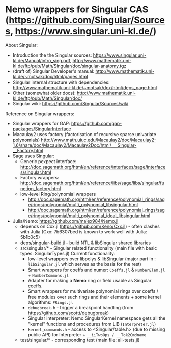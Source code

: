 # Nemo wrappers for Singular CAS (https://github.com/Singular/Sources, https://www.singular.uni-kl.de/)

About Singular: 

 * Introduction the the Singular sources: https://www.singular.uni-kl.de/Manual/intro_sing.pdf, http://www.mathematik.uni-kl.de/ftp/pub/Math/Singular/doc/singular-anatomy.tgz
 * (draft of) Singular Developer's manual: http://www.mathematik.uni-kl.de/~motsak/dox/html/pages.html
 * Singular internal structure with dependencies: http://www.mathematik.uni-kl.de/~motsak/dox/html/deps_page.html
 * Other (somewhat older docs): http://www.mathematik.uni-kl.de/ftp/pub/Math/Singular/doc/
 * Singular wiki: https://github.com/Singular/Sources/wiki

Reference on Singular wrappers:

 * Singular wrappers for GAP: https://github.com/gap-packages/SingularInterface
 * Macaulay2 uses factory (factorisation of recursive sparse univariate polynomials) http://www.math.uiuc.edu/Macaulay2/doc/Macaulay2-1.6/share/doc/Macaulay2/Macaulay2Doc/html/___Singular-__Factory.html
 * Sage uses Singular: 
    * Generic pexpect interface: http://doc.sagemath.org/html/en/reference/interfaces/sage/interfaces/singular.html
    * Factory wrappers: http://doc.sagemath.org/html/en/reference/libs/sage/libs/singular/function_factory.html
    * low-level Ring/polynomial wrappers 
       * http://doc.sagemath.org/html/en/reference/polynomial_rings/sage/rings/polynomial/multi_polynomial_libsingular.html
       * http://doc.sagemath.org/html/en/reference/polynomial_rings/sage/rings/polynomial/multi_polynomial_ideal_libsingular.html
 * Julia/Nemo: https://github.com/malex984/Nemo.jl
    * depends on Cxx.jl (https://github.com/Keno/Cxx.jl) - often clashes with Julia (Cxx: 7b6307bed is known to work well with Julia: 5b1b0c5)
    * deps/singular-build.jl - build NTL & libSingular shared libraries
    * src/singular/* -  Singular related functionality (main file with basic types: SingularTypes.jl)
Current functionality:
       * low-level wrappers over libpolys & libSingular (major part in : `libSingular.jl` which serves as the basis for the rest)
       * Smart wrappers for coeffs  and numer: `Coeffs.jl` & `NumberElem.jl` + `NumberCommons.jl`
       * Adapter for making a **Nemo** ring or field usable as Singular coeffs. 
       * Smart wrappers for multivariate polynomial rings over coeffs / free modules over such rings and their elements + some kernel algorithms: `PRings.jl`
       * `debugbreak.h` - trigger a breakpoint handling (from https://github.com/scottt/debugbreak)
       * Singular interpreter: Nemo.SingularKernel namespace gets all the "kernel" functions and procedures from LIB (`Interpreter.jl`)
       * `kernel_commands.h` - access to <Singular/table.h> (due to missing public API) for Interpreter + `__iiTwoOps / __Tok2Cmdname`
    * test/singular/* - corresponding test  (main file: all-tests.jl)



